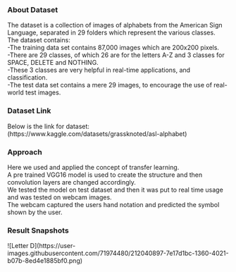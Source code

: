 <h3>About Dataset</h3>
The dataset is a collection of images of alphabets from the American Sign  Language, separated in 29 folders which represent the various classes.<br>
The dataset contains: <br>
-The training data set contains 87,000 images which are 200x200 pixels.<br> 
-There are 29 classes, of which 26 are for the letters A-Z and 3 classes for SPACE, DELETE and NOTHING.<br>
-These 3 classes are very helpful in real-time applications, and classification.<br>
-The test data set contains a mere 29 images, to encourage the use of real-world test images.<br>

<h3>Dataset Link</h3>
Below is the link for dataset: <br>
(https://www.kaggle.com/datasets/grassknoted/asl-alphabet) 

<h3>Approach</h3>
Here we used and applied the concept of transfer learning. <br>
A pre trained VGG16 model is used to create the structure and then convolution layers are changed accordingly.<br>
We tested the model on test dataset and then it was put to real time usage and was tested on webcam images. <br>
The webcam captured the users hand notation and predicted the symbol shown by the user. <br>

<h3>Result Snapshots</h3>
![Letter D](https://user-images.githubusercontent.com/71974480/212040897-7e17d1bc-1360-4021-b07b-8ed4e1885bf0.png)
